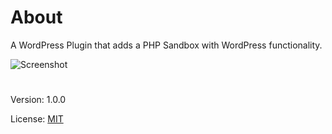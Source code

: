 # About

A WordPress Plugin that adds a PHP Sandbox with WordPress functionality.

![Screenshot](https://i.imgur.com/5PYnf3a.png)

#
Version: 1.0.0

License: [MIT](https://github.com/vladlu/codebox/blob/master/LICENSE)